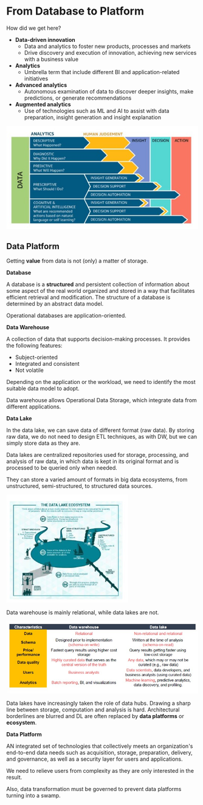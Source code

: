 # From Database to Platform

How did we get here?

- **Data-driven innovation**
    - Data and analytics to foster new products, processes and markets
    - Drive discovery and execution of innovation, achieving new services with a business value
- **Analytics**
    - Umbrella term that include different BI and application-related initiatives
- **Advanced analytics**
    - Autonomous examination of data to discover deeper insights, make predictions, or generate recommendations
- **Augmented analytics**
    - Use of technologies such as ML and AI to assist with data preparation, insight generation and insight explanation 

![](data.jpg)

## Data Platform

Getting **value** from data is not (only) a matter of storage.

**Database**

A database is a **structured** and persistent collection of information about some aspect of the real world organized and stored in a way that facilitates efficient retrieval and modification.
The structure of a database is determined by an abstract data model.

Operational databases are application-oriented.

**Data Warehouse**

A collection of data that supports decision-making processes.
It provides the following features:

- Subject-oriented
- Integrated and consistent
- Not volatile

Depending on the application or the workload, we need to identify the most suitable data model to adopt.

Data warehouse allows Operational Data Storage, which integrate data from different applications.

**Data Lake**

In the data lake, we can save data of different format (raw data). By storing raw data, we do not need to design ETL techniques, as with DW, but we can simply store data as they are.

Data lakes are centralized repositories used for storage, processing, and analysis of raw data, in which data is kept in its original format and is processed to be queried only when needed.

They can store a varied amount of formats in big data ecosystems, from unstructured, semi-structured, to structured data sources.

![](lake.jpg)

Data warehouse is mainly relational, while data lakes are not.

![](lake-vs-warehouse.jpg)

Data lakes have increasingly taken the role of data hubs.
Drawing a sharp line between storage, computation and analysis is hard. Architectural borderlines are blurred and DL are often replaced by **data platforms** or **ecosystem**.

**Data Platform**

AN integrated set of technologies that collectively meets an organization's end-to-end data needs such as acquisition, storage, preparation, delivery, and governance, as well as a security layer for users and applications.

We need to relieve users from complexity as they are only interested in the result.

Also, data transformation must be governed to prevent data platforms turning into a swamp.






